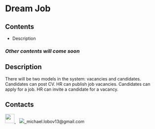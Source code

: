 # Dream Job

## Contents

- Description

### ***Other contents will come soon***

## Description
There will be two models in the system: vacancies and candidates.
Candidates can post CV. HR can publish job vacancies.
Candidates can apply for a job. HR can invite a candidate for a vacancy.

## Contacts

<a href="https://t.me/draw_my_soul">
<img src="https://cdn-icons-png.flaticon.com/512/5968/5968804.png" width="30px">
</a>&nbsp;&nbsp;
<a href="mailto:michael.lobov13@gmail.com">
<img src="https://ssl.gstatic.com/ui/v1/icons/mail/rfr/logo_gmail_lockup_default_1x_r5.png">&nbsp;
</a>michael.lobov13@gmail.com